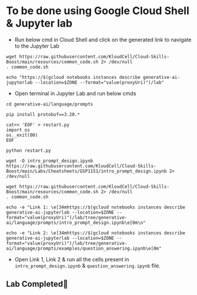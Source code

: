# **To be done using Google Cloud Shell & Jupyter lab**

- Run below cmd in Cloud Shell and click on the generated link to navigate to the Jupyter Lab

```
wget https://raw.githubusercontent.com/KloudCell/Cloud-Skills-Boost/main/resources/common_code.sh 2> /dev/null
. common_code.sh

echo "https://$(gcloud notebooks instances describe generative-ai-jupyterlab --location=$ZONE --format="value(proxyUri)")/lab"
```

- Open terminal in Jupyter Lab and run below cmds

```
cd generative-ai/language/prompts

pip install protobuf==3.20.*

cat<< 'EOF' > restart.py
import os
os._exit(00)
EOF

python restart.py

wget -O intro_prompt_design.ipynb https://raw.githubusercontent.com/KloudCell/Cloud-Skills-Boost/main/Labs/Cheatsheets/GSP1151/intro_prompt_design.ipynb 2> /dev/null

wget https://raw.githubusercontent.com/KloudCell/Cloud-Skills-Boost/main/resources/common_code.sh 2> /dev/null
. common_code.sh

echo -e "Link 1: \e[34mhttps://$(gcloud notebooks instances describe generative-ai-jupyterlab --location=$ZONE --format="value(proxyUri)")/lab/tree/generative-ai/language/prompts/intro_prompt_design.ipynb\e[0m\n"

echo -e "Link 2: \e[34mhttps://$(gcloud notebooks instances describe generative-ai-jupyterlab --location=$ZONE --format="value(proxyUri)")/lab/tree/generative-ai/language/prompts/examples/question_answering.ipynb\e[0m"
```

- Open Link 1, Link 2 & run all the cells present in `intro_prompt_design.ipynb` & `question_answering.ipynb` file.

## Lab Completed🎉